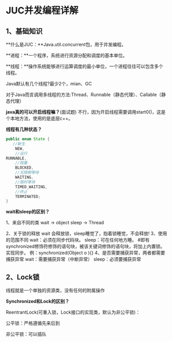 # JUC并发编程详解

## 1、基础知识

 **什么是JUC：**Java.util.concurrent包，用于并发编程。

**进程：**一个程序，系统进行资源分配和调度的基本单位。

**线程：**操作系统能够进行运算调度的最小单位，一个进程往往可以包含多个线程。

Java默认有几个线程?最少2个，mian、GC

对于Java而言调用多线程的方法:Thread、Runnable（静态代理）、Callable（静态代理）

**java真的可以开启线程嘛？**(面试题)
不行，因为开启线程需要调用start0()，这是个本地方法，使用的是底层c++。

**线程有几种状态？**

```java
public enum State {
   //新生
    NEW,
    //运行
RUNNABLE,
    //阻塞
    BLOCKED,
    //无限期等待
    WAITING,
    //限时等待
    TIMED_WAITING,
    //终止
    TERMINATED;
}
```

**wait和sleep的区别？**

1、来自不同的类
wait    -> object
sleep  -> Thread

2、关于锁的释放
wait 会释放锁，sleep睡觉了，抱着锁睡觉，不会释放!
3、使用的范围不同
wait：必须在同步代码块。
sleep：可在任何地方睡。
#即有synchronized修饰符修饰的语句块，被该关键词修饰的语句块，将加上内置锁。实现同步。
例：synchronized(Object o ){}
4、是否需要捕获异常，两者都需要捕获异常
wait：需要捕获异常（中断异常）
sleep：必须要捕获异常

## 2、Lock锁

线程就是一个单独的资源类，没有任何的附属操作

**Synchronized和Lock的区别？**



ReentrantLock(可重入锁，Lock接口的实现类，默认为非公平锁)：

公平锁：严格遵循先来后到

非公平锁：可以插队
